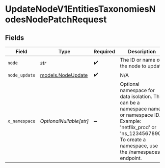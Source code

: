# UpdateNodeV1EntitiesTaxonomiesNodesNodePatchRequest


## Fields

| Field                                                                                                                                                                                 | Type                                                                                                                                                                                  | Required                                                                                                                                                                              | Description                                                                                                                                                                           |
| ------------------------------------------------------------------------------------------------------------------------------------------------------------------------------------- | ------------------------------------------------------------------------------------------------------------------------------------------------------------------------------------- | ------------------------------------------------------------------------------------------------------------------------------------------------------------------------------------- | ------------------------------------------------------------------------------------------------------------------------------------------------------------------------------------- |
| `node`                                                                                                                                                                                | *str*                                                                                                                                                                                 | :heavy_check_mark:                                                                                                                                                                    | The ID or name of the node to update                                                                                                                                                  |
| `node_update`                                                                                                                                                                         | [models.NodeUpdate](../models/nodeupdate.md)                                                                                                                                          | :heavy_check_mark:                                                                                                                                                                    | N/A                                                                                                                                                                                   |
| `x_namespace`                                                                                                                                                                         | *OptionalNullable[str]*                                                                                                                                                               | :heavy_minus_sign:                                                                                                                                                                    | Optional namespace for data isolation. This can be a namespace name or namespace ID. Example: 'netflix_prod' or 'ns_1234567890'. To create a namespace, use the /namespaces endpoint. |
